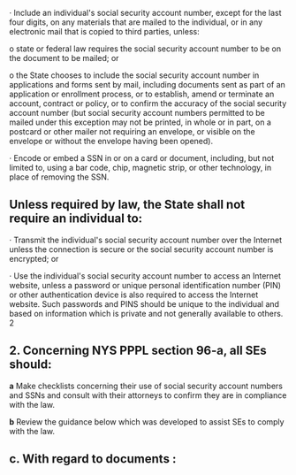 · Include an individual's social security account number, except for the last four digits, on any materials that are mailed to the individual, or in any electronic mail that is copied to third parties, unless:

o state or federal law requires the social security account number to be on the document to be mailed; or

o the State chooses to include the social security account number in applications and forms sent by mail, including documents sent as part of an application or enrollment process, or to establish, amend or terminate an account, contract or policy, or to confirm the accuracy of the social security account number (but social security account numbers permitted to be mailed under this exception may not be printed, in whole or in part, on a postcard or other mailer not requiring an envelope, or visible on the envelope or without the envelope having been opened).

· Encode or embed a SSN in or on a card or document, including, but not limited to, using a bar code, chip, magnetic strip, or other technology, in place of removing the SSN.

## **Unless required by law, the State shall not require an individual to:**

· Transmit the individual's social security account number over the Internet unless the connection is secure or the social security account number is encrypted; or

· Use the individual's social security account number to access an Internet website, unless a password or unique personal identification number (PIN) or other authentication device is also required to access the Internet website. Such passwords and PINS should be unique to the individual and based on information which is private and not generally available to others. 2

## **2. Concerning NYS PPPL section 96-a, all SEs should:**

**a** Make checklists concerning their use of social security account numbers and SSNs and consult with their attorneys to confirm they are in compliance with the law.

**b** Review the guidance below which was developed to assist SEs to comply with the law.

## **c. With regard to documents :**